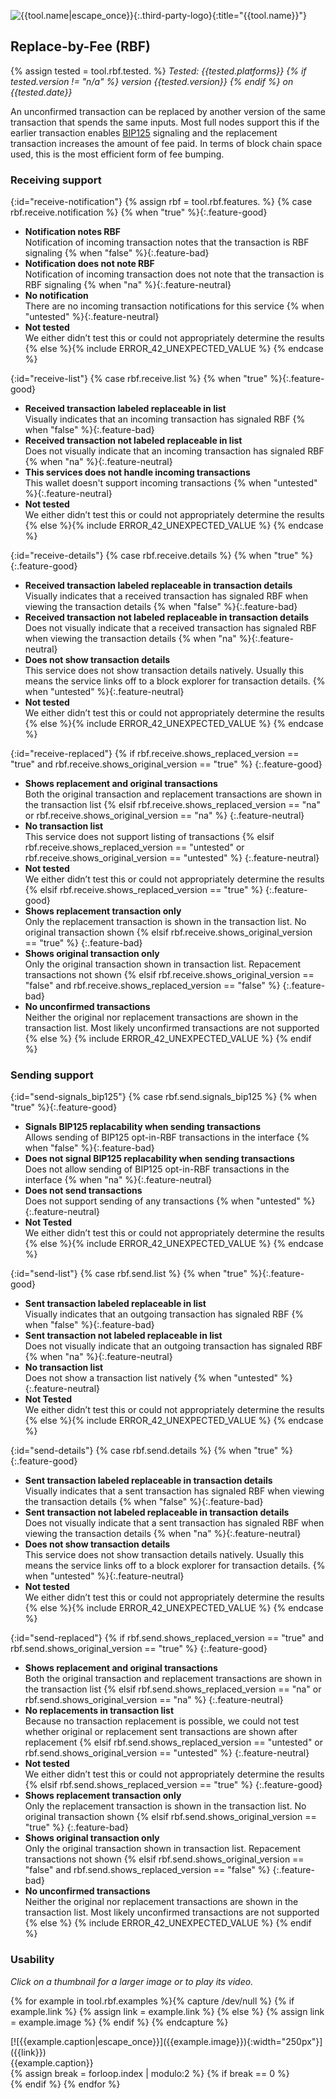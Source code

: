 ![{{tool.name|escape_once}}]({{tool.logo}}){:.third-party-logo}{:title="{{tool.name}}"}

## Replace-by-Fee (RBF)

{% assign tested = tool.rbf.tested. %}
*Tested: {{tested.platforms}} {% if tested.version
!= "n/a" %} version {{tested.version}} {% endif %} on {{tested.date}}*

An unconfirmed transaction can be replaced by another version of the
same transaction that spends the same inputs.  Most full nodes support
this if the earlier transaction enables [BIP125](https://github.com/bitcoin/bips/blob/master/bip-0125.mediawiki) signaling and the
replacement transaction increases the amount of fee paid.  In terms of
block chain space used, this is the most efficient form of fee bumping.

### Receiving support

{:id="receive-notification"}
{% assign rbf = tool.rbf.features. %}
{% case rbf.receive.notification %}
  {% when "true" %}{:.feature-good}
  - **Notification notes RBF**<br>
    Notification of incoming transaction notes that the transaction is RBF signaling
  {% when "false" %}{:.feature-bad}
  - **Notification does not note RBF**<br>
    Notification of incoming transaction does not note that the transaction is RBF signaling
  {% when "na" %}{:.feature-neutral}
  - **No notification**<br>
    There are no incoming transaction notifications for this service
  {% when "untested" %}{:.feature-neutral}
  - **Not tested**<br>
    We either didn’t test this or could not appropriately determine the results
  {% else %}{% include ERROR_42_UNEXPECTED_VALUE %}
{% endcase %}

{:id="receive-list"}
{% case rbf.receive.list %}
  {% when "true" %}{:.feature-good}
  - **Received transaction labeled replaceable in list**<br>
    Visually indicates that an incoming transaction has signaled RBF
  {% when "false" %}{:.feature-bad}
  - **Received transaction not labeled replaceable in list**<br>
    Does not visually indicate that an incoming transaction has signaled RBF
  {% when "na" %}{:.feature-neutral}
  - **This services does not handle incoming transactions**<br>
    This wallet doesn't support incoming transactions
  {% when "untested" %}{:.feature-neutral}
  - **Not tested**<br>
    We either didn’t test this or could not appropriately determine the results
  {% else %}{% include ERROR_42_UNEXPECTED_VALUE %}
{% endcase %}

{:id="receive-details"}
{% case rbf.receive.details %}
  {% when "true" %}{:.feature-good}
  - **Received transaction labeled replaceable in transaction details**<br>
    Visually indicates that a received transaction has signaled RBF when viewing the transaction details
  {% when "false" %}{:.feature-bad}
  - **Received transaction not labeled replaceable in transaction details**<br>
    Does not visually indicate that a received transaction has signaled RBF when viewing the transaction details
  {% when "na" %}{:.feature-neutral}
  - **Does not show transaction details**<br>
    This service does not show transaction details natively. Usually this means the service links off to a block explorer for transaction details.
  {% when "untested" %}{:.feature-neutral}
  - **Not tested**<br>
    We either didn’t test this or could not appropriately determine the results
  {% else %}{% include ERROR_42_UNEXPECTED_VALUE %}
{% endcase %}

{:id="receive-replaced"}
{% if rbf.receive.shows_replaced_version == "true" and rbf.receive.shows_original_version == "true"  %}
  {:.feature-good}
  - **Shows replacement and original transactions**<br>
    Both the original transaction and replacement transactions are shown in the
    transaction list
{% elsif rbf.receive.shows_replaced_version == "na" or
    rbf.receive.shows_original_version == "na" %}
  {:.feature-neutral}
  - **No transaction list**<br>
    This service does not support listing of transactions
{% elsif rbf.receive.shows_replaced_version == "untested" or
    rbf.receive.shows_original_version == "untested" %}
  {:.feature-neutral}
  - **Not tested**<br>
    We either didn’t test this or could not appropriately determine the results
{% elsif rbf.receive.shows_replaced_version == "true" %}
  {:.feature-good}
  - **Shows replacement transaction only**<br>
    Only the replacement transaction is shown in the transaction list. No original
    transaction shown
{% elsif rbf.receive.shows_original_version == "true" %}
  {:.feature-bad}
  - **Shows original transaction only**<br>
    Only the original transaction shown in transaction list. Repacement transactions
    not shown
{% elsif rbf.receive.shows_original_version == "false" and rbf.receive.shows_replaced_version == "false" %}
  {:.feature-bad}
  - **No unconfirmed transactions**<br>
    Neither the original nor replacement transactions are shown in the
    transaction list. Most likely unconfirmed transactions are not supported
{% else %} {% include ERROR_42_UNEXPECTED_VALUE %}
{% endif %}

### Sending support

{:id="send-signals_bip125"}
{% case rbf.send.signals_bip125 %}
  {% when "true" %}{:.feature-good}
  - **Signals BIP125 replacability when sending transactions**<br>
    Allows sending of BIP125 opt-in-RBF transactions in the interface
  {% when "false" %}{:.feature-bad}
  - **Does not signal BIP125 replacability when sending transactions**<br>
    Does not allow sending of BIP125 opt-in-RBF transactions in the interface
  {% when "na" %}{:.feature-neutral}
  - **Does not send transactions**<br>
    Does not support sending of any transactions
  {% when "untested" %}{:.feature-neutral}
  - **Not Tested**<br>
    We either didn’t test this or could not appropriately determine the results
  {% else %}{% include ERROR_42_UNEXPECTED_VALUE %}
{% endcase %}

{:id="send-list"}
{% case rbf.send.list %}
  {% when "true" %}{:.feature-good}
  - **Sent transaction labeled replaceable in list**<br>
    Visually indicates that an outgoing transaction has signaled RBF
  {% when "false" %}{:.feature-bad}
  - **Sent transaction not labeled replaceable in list**<br>
    Does not visually indicate that an outgoing transaction has signaled RBF
  {% when "na" %}{:.feature-neutral}
  - **No transaction list**<br>
    Does not show a transaction list natively
  {% when "untested" %}{:.feature-neutral}
  - **Not Tested**<br>
    We either didn’t test this or could not appropriately determine the results
  {% else %}{% include ERROR_42_UNEXPECTED_VALUE %}
{% endcase %}

{:id="send-details"}
{% case rbf.send.details %}
  {% when "true" %}{:.feature-good}
  - **Sent transaction labeled replaceable in transaction details**<br>
    Visually indicates that a sent transaction has signaled RBF when viewing the transaction details
  {% when "false" %}{:.feature-bad}
  - **Sent transaction not labeled replaceable in transaction details**<br>
    Does not visually indicate that a sent transaction has signaled RBF when viewing the transaction details
  {% when "na" %}{:.feature-neutral}
  - **Does not show transaction details**<br>
    This service does not show transaction details natively. Usually this means the service links off to a block explorer for transaction details.
  {% when "untested" %}{:.feature-neutral}
  - **Not tested**<br>
    We either didn’t test this or could not appropriately determine the results
  {% else %}{% include ERROR_42_UNEXPECTED_VALUE %}
{% endcase %}

{:id="send-replaced"}
{% if rbf.send.shows_replaced_version == "true" and rbf.send.shows_original_version == "true"  %}
  {:.feature-good}
  - **Shows replacement and original transactions**<br>
    Both the original transaction and replacement transactions are shown in the
    transaction list
{% elsif rbf.send.shows_replaced_version == "na" or
    rbf.send.shows_original_version == "na" %}
  {:.feature-neutral}
  - **No replacements in transaction list**<br>
    Because no transaction replacement is possible, we could not test whether
    original or replacement sent transactions are shown after replacement
{% elsif rbf.send.shows_replaced_version == "untested" or
    rbf.send.shows_original_version == "untested" %}
  {:.feature-neutral}
  - **Not tested**<br>
    We either didn’t test this or could not appropriately determine the results
{% elsif rbf.send.shows_replaced_version == "true" %}
  {:.feature-good}
  - **Shows replacement transaction only**<br>
    Only the replacement transaction is shown in the transaction list. No original
    transaction shown
{% elsif rbf.send.shows_original_version == "true" %}
  {:.feature-bad}
  - **Shows original transaction only**<br>
    Only the original transaction shown in transaction list. Repacement transactions
    not shown
{% elsif rbf.send.shows_original_version == "false" and rbf.send.shows_replaced_version == "false" %}
  {:.feature-bad}
  - **No unconfirmed transactions**<br>
    Neither the original nor replacement transactions are shown in the
    transaction list. Most likely unconfirmed transactions are not supported
{% else %} {% include ERROR_42_UNEXPECTED_VALUE %}
{% endif %}

### Usability

*Click on a thumbnail for a larger image or to play its video.*

{% for example in tool.rbf.examples %}{% capture /dev/null %}
  {% if example.link %}
    {% assign link = example.link %}
  {% else %}
    {% assign link = example.image %}
  {% endif %}
{% endcapture %}
<div markdown="1" class="compat-usability">
[![{{example.caption|escape_once}}]({{example.image}}){:width="250px"}]({{link}})
<br /><span class="compat-caption">{{example.caption}}</span>
</div>
{% assign break = forloop.index | modulo:2 %}
{% if break == 0 %}<br clear="both" />{% endif %}
{% endfor %}
